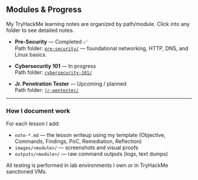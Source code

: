## Modules & Progress

My TryHackMe learning notes are organized by path/module. Click into any folder to see detailed notes.

- **Pre-Security** — Completed ✅  
  Path folder: [`pre-security/`](pre-security/) — foundational networking, HTTP, DNS, and Linux basics.

- **Cybersecurity 101** — In progress  
  Path folder: [`cybersecurity-101/`](cybersecuirty-101/)

- **Jr. Penetration Tester** — Upcoming / planned  
  Path folder: [`jr-pentester/`](jr-pentester/)

---

### How I document work
For each lesson I add:
- `note-*.md` — the lesson writeup using my template (Objective, Commands, Findings, PoC, Remediation, Reflection)
- `images/<module>/` — screenshots and visual proofs
- `outputs/<module>/` — raw command outputs (logs, text dumps)

All testing is performed in lab environments I own or in TryHackMe sanctioned VMs.
